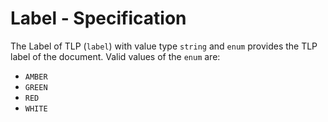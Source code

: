 # Label - Specification

The Label of TLP (`label`) with value type `string` and `enum` provides the TLP label of the document.
Valid values of the `enum` are:

* `AMBER`
* `GREEN`
* `RED`
* `WHITE`
